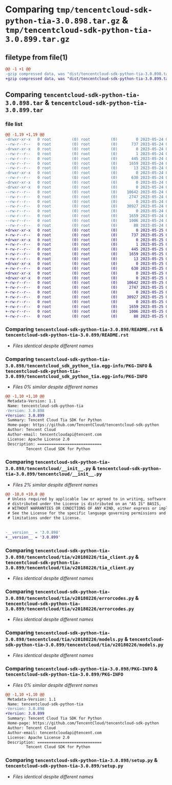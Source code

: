 # Comparing `tmp/tencentcloud-sdk-python-tia-3.0.898.tar.gz` & `tmp/tencentcloud-sdk-python-tia-3.0.899.tar.gz`

## filetype from file(1)

```diff
@@ -1 +1 @@
-gzip compressed data, was "dist/tencentcloud-sdk-python-tia-3.0.898.tar", last modified: Wed May 24 02:08:43 2023, max compression
+gzip compressed data, was "dist/tencentcloud-sdk-python-tia-3.0.899.tar", last modified: Thu May 25 00:38:19 2023, max compression
```

## Comparing `tencentcloud-sdk-python-tia-3.0.898.tar` & `tencentcloud-sdk-python-tia-3.0.899.tar`

### file list

```diff
@@ -1,19 +1,19 @@
-drwxr-xr-x   0 root         (0) root         (0)        0 2023-05-24 02:08:43.000000 tencentcloud-sdk-python-tia-3.0.898/
--rw-r--r--   0 root         (0) root         (0)      737 2023-05-24 02:08:43.000000 tencentcloud-sdk-python-tia-3.0.898/README.rst
-drwxr-xr-x   0 root         (0) root         (0)        0 2023-05-24 02:08:43.000000 tencentcloud-sdk-python-tia-3.0.898/tencentcloud_sdk_python_tia.egg-info/
--rw-r--r--   0 root         (0) root         (0)        1 2023-05-24 02:08:43.000000 tencentcloud-sdk-python-tia-3.0.898/tencentcloud_sdk_python_tia.egg-info/dependency_links.txt
--rw-r--r--   0 root         (0) root         (0)      445 2023-05-24 02:08:43.000000 tencentcloud-sdk-python-tia-3.0.898/tencentcloud_sdk_python_tia.egg-info/SOURCES.txt
--rw-r--r--   0 root         (0) root         (0)     1659 2023-05-24 02:08:43.000000 tencentcloud-sdk-python-tia-3.0.898/tencentcloud_sdk_python_tia.egg-info/PKG-INFO
--rw-r--r--   0 root         (0) root         (0)       13 2023-05-24 02:08:43.000000 tencentcloud-sdk-python-tia-3.0.898/tencentcloud_sdk_python_tia.egg-info/top_level.txt
-drwxr-xr-x   0 root         (0) root         (0)        0 2023-05-24 02:08:43.000000 tencentcloud-sdk-python-tia-3.0.898/tencentcloud/
--rw-r--r--   0 root         (0) root         (0)      630 2023-05-24 02:08:43.000000 tencentcloud-sdk-python-tia-3.0.898/tencentcloud/__init__.py
-drwxr-xr-x   0 root         (0) root         (0)        0 2023-05-24 02:08:43.000000 tencentcloud-sdk-python-tia-3.0.898/tencentcloud/tia/
-drwxr-xr-x   0 root         (0) root         (0)        0 2023-05-24 02:08:43.000000 tencentcloud-sdk-python-tia-3.0.898/tencentcloud/tia/v20180226/
--rw-r--r--   0 root         (0) root         (0)    10642 2023-05-24 02:08:43.000000 tencentcloud-sdk-python-tia-3.0.898/tencentcloud/tia/v20180226/tia_client.py
--rw-r--r--   0 root         (0) root         (0)     2747 2023-05-24 02:08:43.000000 tencentcloud-sdk-python-tia-3.0.898/tencentcloud/tia/v20180226/errorcodes.py
--rw-r--r--   0 root         (0) root         (0)        0 2023-05-24 02:08:43.000000 tencentcloud-sdk-python-tia-3.0.898/tencentcloud/tia/v20180226/__init__.py
--rw-r--r--   0 root         (0) root         (0)    30927 2023-05-24 02:08:43.000000 tencentcloud-sdk-python-tia-3.0.898/tencentcloud/tia/v20180226/models.py
--rw-r--r--   0 root         (0) root         (0)        0 2023-05-24 02:08:43.000000 tencentcloud-sdk-python-tia-3.0.898/tencentcloud/tia/__init__.py
--rw-r--r--   0 root         (0) root         (0)     1659 2023-05-24 02:08:43.000000 tencentcloud-sdk-python-tia-3.0.898/PKG-INFO
--rw-r--r--   0 root         (0) root         (0)     1006 2023-05-24 02:08:43.000000 tencentcloud-sdk-python-tia-3.0.898/setup.py
--rw-r--r--   0 root         (0) root         (0)       88 2023-05-24 02:08:43.000000 tencentcloud-sdk-python-tia-3.0.898/setup.cfg
+drwxr-xr-x   0 root         (0) root         (0)        0 2023-05-25 00:38:19.000000 tencentcloud-sdk-python-tia-3.0.899/
+-rw-r--r--   0 root         (0) root         (0)      737 2023-05-25 00:38:19.000000 tencentcloud-sdk-python-tia-3.0.899/README.rst
+drwxr-xr-x   0 root         (0) root         (0)        0 2023-05-25 00:38:19.000000 tencentcloud-sdk-python-tia-3.0.899/tencentcloud_sdk_python_tia.egg-info/
+-rw-r--r--   0 root         (0) root         (0)        1 2023-05-25 00:38:19.000000 tencentcloud-sdk-python-tia-3.0.899/tencentcloud_sdk_python_tia.egg-info/dependency_links.txt
+-rw-r--r--   0 root         (0) root         (0)      445 2023-05-25 00:38:19.000000 tencentcloud-sdk-python-tia-3.0.899/tencentcloud_sdk_python_tia.egg-info/SOURCES.txt
+-rw-r--r--   0 root         (0) root         (0)     1659 2023-05-25 00:38:19.000000 tencentcloud-sdk-python-tia-3.0.899/tencentcloud_sdk_python_tia.egg-info/PKG-INFO
+-rw-r--r--   0 root         (0) root         (0)       13 2023-05-25 00:38:19.000000 tencentcloud-sdk-python-tia-3.0.899/tencentcloud_sdk_python_tia.egg-info/top_level.txt
+drwxr-xr-x   0 root         (0) root         (0)        0 2023-05-25 00:38:19.000000 tencentcloud-sdk-python-tia-3.0.899/tencentcloud/
+-rw-r--r--   0 root         (0) root         (0)      630 2023-05-25 00:38:19.000000 tencentcloud-sdk-python-tia-3.0.899/tencentcloud/__init__.py
+drwxr-xr-x   0 root         (0) root         (0)        0 2023-05-25 00:38:19.000000 tencentcloud-sdk-python-tia-3.0.899/tencentcloud/tia/
+drwxr-xr-x   0 root         (0) root         (0)        0 2023-05-25 00:38:19.000000 tencentcloud-sdk-python-tia-3.0.899/tencentcloud/tia/v20180226/
+-rw-r--r--   0 root         (0) root         (0)    10642 2023-05-25 00:38:19.000000 tencentcloud-sdk-python-tia-3.0.899/tencentcloud/tia/v20180226/tia_client.py
+-rw-r--r--   0 root         (0) root         (0)     2747 2023-05-25 00:38:19.000000 tencentcloud-sdk-python-tia-3.0.899/tencentcloud/tia/v20180226/errorcodes.py
+-rw-r--r--   0 root         (0) root         (0)        0 2023-05-25 00:38:19.000000 tencentcloud-sdk-python-tia-3.0.899/tencentcloud/tia/v20180226/__init__.py
+-rw-r--r--   0 root         (0) root         (0)    30927 2023-05-25 00:38:19.000000 tencentcloud-sdk-python-tia-3.0.899/tencentcloud/tia/v20180226/models.py
+-rw-r--r--   0 root         (0) root         (0)        0 2023-05-25 00:38:19.000000 tencentcloud-sdk-python-tia-3.0.899/tencentcloud/tia/__init__.py
+-rw-r--r--   0 root         (0) root         (0)     1659 2023-05-25 00:38:19.000000 tencentcloud-sdk-python-tia-3.0.899/PKG-INFO
+-rw-r--r--   0 root         (0) root         (0)     1006 2023-05-25 00:38:19.000000 tencentcloud-sdk-python-tia-3.0.899/setup.py
+-rw-r--r--   0 root         (0) root         (0)       88 2023-05-25 00:38:19.000000 tencentcloud-sdk-python-tia-3.0.899/setup.cfg
```

### Comparing `tencentcloud-sdk-python-tia-3.0.898/README.rst` & `tencentcloud-sdk-python-tia-3.0.899/README.rst`

 * *Files identical despite different names*

### Comparing `tencentcloud-sdk-python-tia-3.0.898/tencentcloud_sdk_python_tia.egg-info/PKG-INFO` & `tencentcloud-sdk-python-tia-3.0.899/tencentcloud_sdk_python_tia.egg-info/PKG-INFO`

 * *Files 0% similar despite different names*

```diff
@@ -1,10 +1,10 @@
 Metadata-Version: 1.1
 Name: tencentcloud-sdk-python-tia
-Version: 3.0.898
+Version: 3.0.899
 Summary: Tencent Cloud Tia SDK for Python
 Home-page: https://github.com/TencentCloud/tencentcloud-sdk-python
 Author: Tencent Cloud
 Author-email: tencentcloudapi@tencent.com
 License: Apache License 2.0
 Description: ============================
         Tencent Cloud SDK for Python
```

### Comparing `tencentcloud-sdk-python-tia-3.0.898/tencentcloud/__init__.py` & `tencentcloud-sdk-python-tia-3.0.899/tencentcloud/__init__.py`

 * *Files 2% similar despite different names*

```diff
@@ -10,8 +10,8 @@
 # Unless required by applicable law or agreed to in writing, software
 # distributed under the License is distributed on an "AS IS" BASIS,
 # WITHOUT WARRANTIES OR CONDITIONS OF ANY KIND, either express or implied.
 # See the License for the specific language governing permissions and
 # limitations under the License.
 
 
-__version__ = '3.0.898'
+__version__ = '3.0.899'
```

### Comparing `tencentcloud-sdk-python-tia-3.0.898/tencentcloud/tia/v20180226/tia_client.py` & `tencentcloud-sdk-python-tia-3.0.899/tencentcloud/tia/v20180226/tia_client.py`

 * *Files identical despite different names*

### Comparing `tencentcloud-sdk-python-tia-3.0.898/tencentcloud/tia/v20180226/errorcodes.py` & `tencentcloud-sdk-python-tia-3.0.899/tencentcloud/tia/v20180226/errorcodes.py`

 * *Files identical despite different names*

### Comparing `tencentcloud-sdk-python-tia-3.0.898/tencentcloud/tia/v20180226/models.py` & `tencentcloud-sdk-python-tia-3.0.899/tencentcloud/tia/v20180226/models.py`

 * *Files identical despite different names*

### Comparing `tencentcloud-sdk-python-tia-3.0.898/PKG-INFO` & `tencentcloud-sdk-python-tia-3.0.899/PKG-INFO`

 * *Files 0% similar despite different names*

```diff
@@ -1,10 +1,10 @@
 Metadata-Version: 1.1
 Name: tencentcloud-sdk-python-tia
-Version: 3.0.898
+Version: 3.0.899
 Summary: Tencent Cloud Tia SDK for Python
 Home-page: https://github.com/TencentCloud/tencentcloud-sdk-python
 Author: Tencent Cloud
 Author-email: tencentcloudapi@tencent.com
 License: Apache License 2.0
 Description: ============================
         Tencent Cloud SDK for Python
```

### Comparing `tencentcloud-sdk-python-tia-3.0.898/setup.py` & `tencentcloud-sdk-python-tia-3.0.899/setup.py`

 * *Files identical despite different names*

